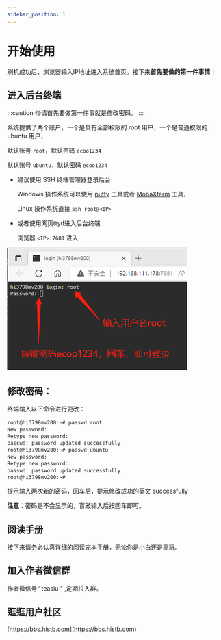 ```yaml
---
sidebar_position: 1
---
```


# 开始使用

刷机成功后，浏览器输入IP地址进入系统首页。接下来**首先要做的第一件事情**！

## 进入后台终端

:::caution
🉑️请首先要做第一件事就是修改密码。
:::

系统提供了两个账户，一个是具有全部权限的 root 用户，一个是普通权限的 ubuntu 用户，

默认账号 `root`，默认密码 `ecoo1234`

默认账号 `ubuntu`，默认密码 `ecoo1234`

- 建议使用 SSH 终端管理器登录后台

  Windows 操作系统可以使用 [putty](https://www.chiark.greenend.org.uk/~sgtatham/putty/latest.html) 工具或者 [MobaXterm](https://node2.histb.com/update/soft_init/MobaXterm.zip) 工具，

  Linux 操作系统直接 `ssh root@<IP>`

- 或者使用网页ttyd进入后台终端

  浏览器 `<IP>:7681` 进入

![](./img/login.png)


## 修改密码：

终端输入以下命令进行更改：

```console
root@hi3798mv200:~# passwd root
New password:
Retype new password:
passwd: password updated successfully
root@hi3798mv200:~# passwd ubuntu
New password:
Retype new password:
passwd: password updated successfully
root@hi3798mv200:~#
```

提示输入两次新的密码，回车后，提示修改成功的英文 successfully

**注意**：密码是不会显示的，盲敲输入后按回车即可。

## 阅读手册

接下来请务必认真详细的阅读完本手册，无论你是小白还是高玩。

## 加入作者微信群

作者微信号“ teasiu ” ,定期拉入群。

## 逛逛用户社区

[https://bbs.histb.com](https://bbs.histb.com)

